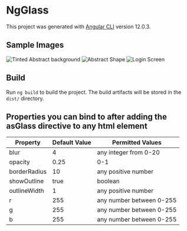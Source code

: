 # NgGlass

This project was generated with [Angular CLI](https://github.com/angular/angular-cli) version 12.0.3.

## Sample Images

![Tinted Abstract background](https://user-images.githubusercontent.com/45912002/120915737-22d15a80-c6c3-11eb-8eb2-5872c745533d.png)
![Abstract Shape](https://user-images.githubusercontent.com/45912002/120915748-2b299580-c6c3-11eb-9fdf-1382daff1198.png)
![Login Screen](https://user-images.githubusercontent.com/45912002/120915756-2f55b300-c6c3-11eb-924f-742498251592.png)


## Build

Run `ng build` to build the project. The build artifacts will be stored in the `dist/` directory.

## Properties you can bind to after adding the asGlass directive to any html element

| Property     	| Default Value 	| Permitted Values         	|
|--------------	|---------------	|--------------------------	|
| blur         	| 4             	| any integer from 0-20     |
| opacity      	| 0.25          	| 0-1                      	|
| borderRadius 	| 10            	| any positive number      	|
| showOutline  	| true          	| boolean                  	|
| outlineWidth 	| 1             	| any positive number      	|
| r            	| 255           	| any number between 0-255 	|
| g            	| 255           	| any number between 0-255 	|
| b            	| 255           	| any number between 0-255 	|
